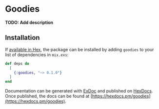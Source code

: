 # Goodies

**TODO: Add description**

## Installation

If [available in Hex](https://hex.pm/docs/publish), the package can be installed
by adding `goodies` to your list of dependencies in `mix.exs`:

```elixir
def deps do
  [
    {:goodies, "~> 0.1.0"}
  ]
end
```

Documentation can be generated with [ExDoc](https://github.com/elixir-lang/ex_doc)
and published on [HexDocs](https://hexdocs.pm). Once published, the docs can
be found at [https://hexdocs.pm/goodies](https://hexdocs.pm/goodies).


